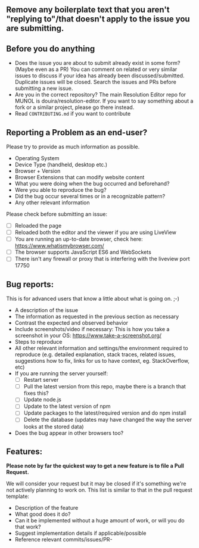 ## Remove any boilerplate text that you aren't "replying to"/that doesn't apply to the issue you are submitting.

## Before you do anything

- Does the issue you are about to submit already exist in some form? (Maybe even as a PR) You can comment on related or very similar issues to discuss if your idea has already been discussed/submitted. Duplicate issues will be closed. Search the issues and PRs before submitting a new issue.
- Are you in the correct repository? The main Resolution Editor repo for MUNOL is douira/resolution-editor. If you want to say something about a fork or a similar project, please go there instead.
- Read `CONTRIBUTING.md` if you want to contribute

## Reporting a Problem as an end-user?

Please try to provide as much information as possible.

- Operating System
- Device Type (handheld, desktop etc.)
- Browser + Version
- Browser Extensions that can modify website content
- What you were doing when the bug occurred and beforehand?
- Were you able to reproduce the bug?
- Did the bug occur several times or in a recognizable pattern?
- Any other relevant information

Please check before submitting an issue:

- [ ] Reloaded the page
- [ ] Reloaded both the editor and the viewer if you are using LiveView
- [ ] You are running an up-to-date browser, check here: https://www.whatismybrowser.com/
- [ ] The browser supports JavaScript ES6 and WebSockets
- [ ] There isn't any firewall or proxy that is interfering with the liveview port 17750

## Bug reports:

This is for advanced users that know a little about what is going on. ;-)

- A description of the issue
- The information as requested in the previous section as necessary
- Contrast the expected and observed behavior
- Include screenshots/video if necessary: This is how you take a screenshot in your OS: https://www.take-a-screenshot.org/
- Steps to reproduce
- All other relevant information and settings/the environment required to reproduce (e.g. detailed explanation, stack traces, related issues, suggestions how to fix, links for us to have context, eg. StackOverflow, etc)
- If you are running the server yourself:
  - [ ] Restart server
  - [ ] Pull the latest version from this repo, maybe there is a branch that fixes this?
  - [ ] Update node.js
  - [ ] Update to the latest version of npm
  - [ ] Update packages to the latest/required version and do npm install
  - [ ] Delete the database (updates may have changed the way the server looks at the stored data)
- Does the bug appear in other browsers too?

## Features:

**Please note by far the quickest way to get a new feature is to file a Pull Request.**

We will consider your request but it may be closed if it's something we're not actively planning to work on.
This list is similar to that in the pull request template:

- Description of the feature
- What good does it do?
- Can it be implemented without a huge amount of work, or will you do that work?
- Suggest implementation details if applicable/possible
- Reference relevant commits/issues/PR-
